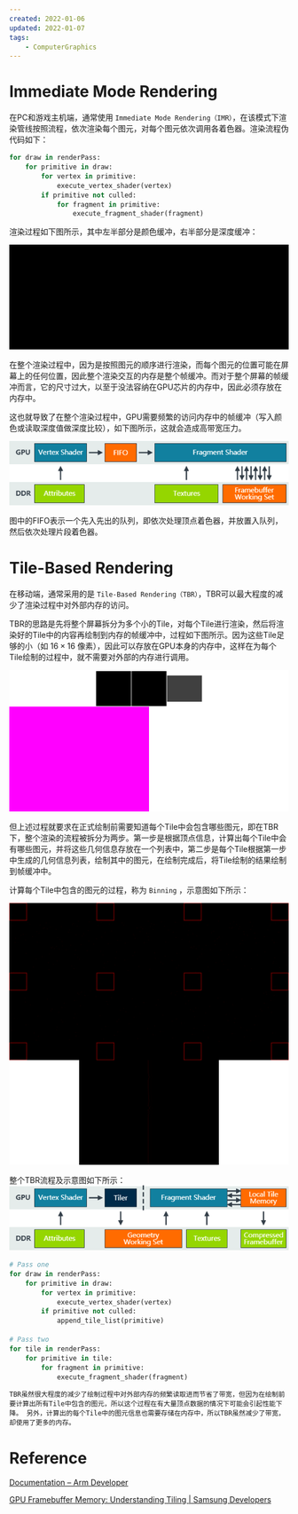 ```yaml
---
created: 2022-01-06
updated: 2022-01-07
tags:
    - ComputerGraphics
---
```

# Immediate Mode Rendering

在PC和游戏主机端，通常使用 `Immediate Mode Rendering（IMR）`，在该模式下渲染管线按照流程，依次渲染每个图元，对每个图元依次调用各着色器。渲染流程伪代码如下：

```python
for draw in renderPass:
    for primitive in draw:
        for vertex in primitive:
            execute_vertex_shader(vertex)
        if primitive not culled:
            for fragment in primitive:
                execute_fragment_shader(fragment)
```

渲染过程如下图所示，其中左半部分是颜色缓冲，右半部分是深度缓冲：

![](assets/Computer%20Graphics%20-%20Tiled-Baed%20Rendering/tech_GPUFramebuffer_01.gif)

在整个渲染过程中，因为是按照图元的顺序进行渲染，而每个图元的位置可能在屏幕上的任何位置，因此整个渲染交互的内存是整个帧缓冲。而对于整个屏幕的帧缓冲而言，它的尺寸过大，以至于没法容纳在GPU芯片的内存中，因此必须存放在内存中。

这也就导致了在整个渲染过程中，GPU需要频繁的访问内存中的帧缓冲（写入颜色或读取深度值做深度比较），如下图所示，这就会造成高带宽压力。

![](assets/Computer%20Graphics%20-%20Tiled-Baed%20Rendering/Untitled.png)

图中的FIFO表示一个先入先出的队列，即依次处理顶点着色器，并放置入队列，然后依次处理片段着色器。

# Tile-Based Rendering

在移动端，通常采用的是 `Tile-Based Rendering（TBR）`，TBR可以最大程度的减少了渲染过程中对外部内存的访问。

TBR的思路是先将整个屏幕拆分为多个小的Tile，对每个Tile进行渲染，然后将渲染好的Tile中的内容再绘制到内存的帧缓冲中，过程如下图所示。因为这些Tile足够的小（如 $16\times16$ 像素），因此可以存放在GPU本身的内存中，这样在为每个Tile绘制的过程中，就不需要对外部的内存进行调用。

![|500](assets/Computer%20Graphics%20-%20Tiled-Baed%20Rendering/tech_GPUFramebuffer_14.gif)

但上述过程就要求在正式绘制前需要知道每个Tile中会包含哪些图元，即在TBR下，整个渲染的流程被拆分为两步。第一步是根据顶点信息，计算出每个Tile中会有哪些图元，并将这些几何信息存放在一个列表中，第二步是每个Tile根据第一步中生成的几何信息列表，绘制其中的图元，在绘制完成后，将Tile绘制的结果绘制到帧缓冲中。

计算每个Tile中包含的图元的过程，称为 `Binning` ，示意图如下所示：

![|500](assets/Computer%20Graphics%20-%20Tiled-Baed%20Rendering/tech_GPUFramebuffer_12.gif)

整个TBR流程及示意图如下所示：
![](assets/Computer%20Graphics%20-%20Tiled-Baed%20Rendering/Untitled%201.png)

```python
# Pass one
for draw in renderPass:
    for primitive in draw:
        for vertex in primitive:
            execute_vertex_shader(vertex)
        if primitive not culled:
            append_tile_list(primitive)

# Pass two
for tile in renderPass:
    for primitive in tile:
        for fragment in primitive:
            execute_fragment_shader(fragment)
```

```ad-warning
TBR虽然很大程度的减少了绘制过程中对外部内存的频繁读取进而节省了带宽，但因为在绘制前要计算出所有Tile中包含的图元，所以这个过程在有大量顶点数据的情况下可能会引起性能下降。 另外，计算出的每个Tile中的图元信息也需要存储在内存中，所以TBR虽然减少了带宽，却使用了更多的内存。
```

#  Reference

[Documentation – Arm Developer](https://developer.arm.com/documentation/102662/latest/)

[GPU Framebuffer Memory: Understanding Tiling | Samsung Developers](https://developer.samsung.com/galaxy-gamedev/resources/articles/gpu-framebuffer.html)